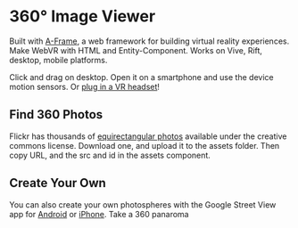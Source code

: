# 360&deg; Image Viewer

Built with [A-Frame](https://aframe.io), a web framework for building virtual reality experiences. Make WebVR with HTML and Entity-Component. Works on Vive, Rift, desktop, mobile platforms.

Click and drag on desktop. Open it on a smartphone and use the device motion sensors. Or [plug in a VR headset](https://webvr.rocks)!

## Find 360 Photos

Flickr has thousands of [equirectangular photos](https://www.flickr.com/search/?group_id=44671723%40N00&view_all=1&text=) available under the creative commons license. Download one, and upload it to the assets folder. Then copy URL, and the src and id in the assets component.

## Create Your Own

You can also create your own photospheres with the Google Street View app for [Android](https://play.google.com/store/apps/details?id=com.google.android.street&hl=en) or [iPhone](https://itunes.apple.com/us/app/photo-sphere-camera/id904418768?mt=8). Take a 360 panaroma